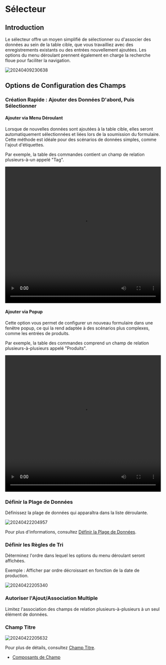 # Sélecteur

## Introduction

Le sélecteur offre un moyen simplifié de sélectionner ou d'associer des données au sein de la table cible, que vous travailliez avec des enregistrements existants ou des entrées nouvellement ajoutées. Les options du menu déroulant prennent également en charge la recherche floue pour faciliter la navigation.

![20240409230638](https://static-docs.nocobase.com/20240409230638.png)

## Options de Configuration des Champs

### Création Rapide : Ajouter des Données D'abord, Puis Sélectionner

#### Ajouter via Menu Déroulant

Lorsque de nouvelles données sont ajoutées à la table cible, elles seront automatiquement sélectionnées et liées lors de la soumission du formulaire. Cette méthode est idéale pour des scénarios de données simples, comme l'ajout d'étiquettes.

Par exemple, la table des commandes contient un champ de relation plusieurs-à-un appelé "Tag".

<video width="100%" height="440" controls>
      <source src="https://static-docs.nocobase.com/20240410113002.mp4" type="video/mp4">
</video>

#### Ajouter via Popup

Cette option vous permet de configurer un nouveau formulaire dans une fenêtre popup, ce qui la rend adaptée à des scénarios plus complexes, comme les entrées de produits.

Par exemple, la table des commandes comprend un champ de relation plusieurs-à-plusieurs appelé "Produits".

<video width="100%" height="440" controls>
      <source src="https://static-docs.nocobase.com/20240410113351.mp4" type="video/mp4">
</video>

### Définir la Plage de Données

Définissez la plage de données qui apparaîtra dans la liste déroulante.

![20240422204957](https://static-docs.nocobase.com/20240422204957.png)

Pour plus d'informations, consultez [Définir la Plage de Données](/handbook/ui/fields/field-settings/data-scope).

### Définir les Règles de Tri

Déterminez l'ordre dans lequel les options du menu déroulant seront affichées.

Exemple : Afficher par ordre décroissant en fonction de la date de production.

![20240422205340](https://static-docs.nocobase.com/20240422205340.png)

### Autoriser l'Ajout/Association Multiple

Limitez l'association des champs de relation plusieurs-à-plusieurs à un seul élément de données.

### Champ Titre

![20240422205632](https://static-docs.nocobase.com/20240422205632.gif)

Pour plus de détails, consultez [Champ Titre](/handbook/ui/fields/field-settings/title-field).

- [Composants de Champ](/handbook/ui/fields/association-field)

